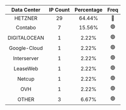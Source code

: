 | Data Center | IP Count | Percentage | Freq |
|:------------:|:--------:|:-----------:|:-----:|
| HETZNER | 29 | 64.44% | 🔴 |
| Contabo | 7 | 15.56% | 🟢 |
| DIGITALOCEAN | 1 | 2.22% | 🟢 |
| Google-Cloud | 1 | 2.22% | 🟢 |
| Interserver | 1 | 2.22% | 🟢 |
| LeaseWeb | 1 | 2.22% | 🟢 |
| Netcup | 1 | 2.22% | 🟢 |
| OVH | 1 | 2.22% | 🟢 |
| OTHER | 3 | 6.67% | 🟢 |